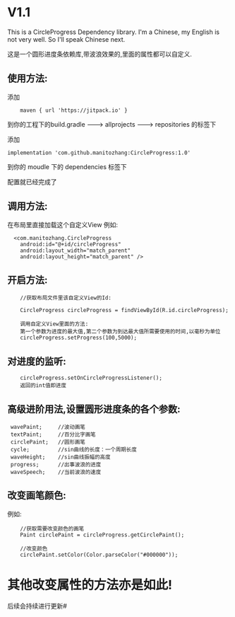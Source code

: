 # V1.1 #


This is a CircleProgress Dependency library. I'm a Chinese, my English is not very well. So I'll speak Chinese next.

这是一个圆形进度条依赖库,带波浪效果的,里面的属性都可以自定义.

## 使用方法: ##

添加  

        maven { url 'https://jitpack.io' }
        
        
到你的工程下的build.gradle ---> allprojects ---> repositories 的标签下


添加

    implementation 'com.github.manitozhang:CircleProgress:1.0'

到你的 moudle 下的 dependencies 标签下

配置就已经完成了

## 调用方法: ##

在布局里直接加载这个自定义View
例如:   

      <com.manitozhang.CircleProgress
        android:id="@+id/circleProgress"
        android:layout_width="match_parent"
        android:layout_height="match_parent" />
        
        
## 开启方法: ##
        //获取布局文件里该自定义View的Id:
        
        CircleProgress circleProgress = findViewById(R.id.circleProgress);
        
        调用自定义View里面的方法:
        第一个参数为进度的最大值,第二个参数为到达最大值所需要使用的时间,以毫秒为单位
        circleProgress.setProgress(100,5000);
        
## 对进度的监听: ##

        circleProgress.setOnCircleProgressListener();
        返回的int值即进度
       
       
       
## 高级进阶用法,设置圆形进度条的各个参数: ##

     wavePaint;     //波动画笔
     textPaint;     //百分比字画笔
     circlePaint;   //圆形画笔
     cycle;         //sin曲线的长度：一个周期长度
     waveHeight;    //sin曲线振幅的高度
     progress;      //出事波浪的进度
     waveSpeech;    //当前波浪的速度
     
 ## 改变画笔颜色: ##
 例如:  
 
        //获取需要改变颜色的画笔
        Paint circlePaint = circleProgress.getCirclePaint();
        
        //改变颜色
        circlePaint.setColor(Color.parseColor("#000000"));
        
 # 其他改变属性的方法亦是如此! #
 
 后续会持续进行更新#
        
        
